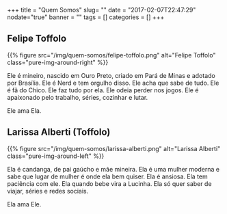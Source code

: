 +++
title = "Quem Somos"
slug= ""
date = "2017-02-07T22:47:29"
nodate="true"
banner = ""
tags = []
categories = []
+++
## Felipe Toffolo
{{% figure src="/img/quem-somos/felipe-toffolo.png" alt="Felipe Toffolo" class="pure-img-around-right" %}}

Ele é mineiro, nascido em Ouro Preto, criado em Pará de Minas e adotado por Brasília. Ele é Nerd e tem orgulho disso. Ele acha que sabe de tudo. Ele é fã do Chico. Ele faz tudo por ela. Ele odeia perder nos jogos. Ele é apaixonado pelo trabalho, séries, cozinhar e lutar.

Ele ama Ela.

## Larissa Alberti (Toffolo)
{{% figure src="/img/quem-somos/larissa-alberti.png" alt="Larissa Alberti" class="pure-img-around-left" %}}

Ela é candanga, de pai gaúcho e mãe mineira. Ela é uma mulher moderna e sabe que lugar de mulher é onde ela bem quiser. Ela é ansiosa. Ela tem paciência com ele. Ela quando bebe vira a Lucinha. Ela só quer saber de viajar, séries e redes sociais.

Ela ama Ele.
